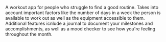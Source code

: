 A workout app for people who struggle to find a good routine. Takes into account important factors like the number of days in a week the person is available to work out as well as the equipment accessible to them. Additional features icnlude a journal to document your milestones and accomplishments, as well as a mood checker to see how you're feeling throughout the month.
